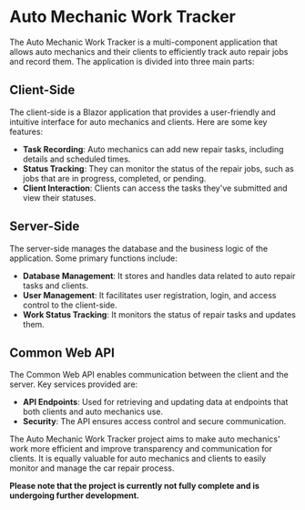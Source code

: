 # Auto Mechanic Work Tracker

The Auto Mechanic Work Tracker is a multi-component application that allows auto mechanics and their clients to efficiently track auto repair jobs and record them. The application is divided into three main parts:

## Client-Side

The client-side is a Blazor application that provides a user-friendly and intuitive interface for auto mechanics and clients. Here are some key features:

- **Task Recording**: Auto mechanics can add new repair tasks, including details and scheduled times.
- **Status Tracking**: They can monitor the status of the repair jobs, such as jobs that are in progress, completed, or pending.
- **Client Interaction**: Clients can access the tasks they've submitted and view their statuses.

## Server-Side

The server-side manages the database and the business logic of the application. Some primary functions include:

- **Database Management**: It stores and handles data related to auto repair tasks and clients.
- **User Management**: It facilitates user registration, login, and access control to the client-side.
- **Work Status Tracking**: It monitors the status of repair tasks and updates them.

## Common Web API

The Common Web API enables communication between the client and the server. Key services provided are:

- **API Endpoints**: Used for retrieving and updating data at endpoints that both clients and auto mechanics use.
- **Security**: The API ensures access control and secure communication.

The Auto Mechanic Work Tracker project aims to make auto mechanics' work more efficient and improve transparency and communication for clients. It is equally valuable for auto mechanics and clients to easily monitor and manage the car repair process.

**Please note that the project is currently not fully complete and is undergoing further development.**


